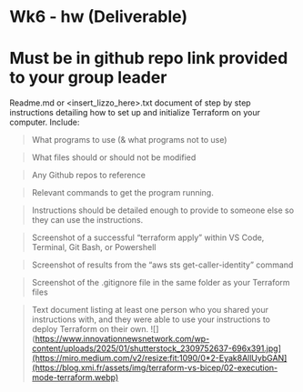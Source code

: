 # Wk6 - hw (Deliverable)

# Must be in github repo link provided to your group leader

Readme.md or <insert_lizzo_here>.txt document of step by step instructions detailing how to set up and initialize Terraform on your computer. 
Include:

> What programs to use (& what programs not to use)

> What files should or should not be modified
  
> Any Github repos to reference

> Relevant commands to get the program running.
  
> Instructions should be detailed enough to provide to someone else so they can use the instructions.

> Screenshot of a successful “terraform apply” within VS Code, Terminal, Git Bash, or Powershell
 
> Screenshot of results from the “aws sts get-caller-identity” command
  
> Screenshot of the .gitignore file in the same folder as your Terraform files
 
> Text document listing at least one person who you shared your instructions with, and they were able to use your instructions to deploy Terraform on their own.
![](https://www.innovationnewsnetwork.com/wp-content/uploads/2025/01/shutterstock_2309752637-696x391.jpg](https://miro.medium.com/v2/resize:fit:1090/0*2-Eyak8AllUybGAN](https://blog.xmi.fr/assets/img/terraform-vs-bicep/02-execution-mode-terraform.webp)
